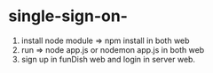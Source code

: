 # single-sign-on-

1. install node module => npm install in both web
2. run => node app.js or nodemon app.js in both web 
3. sign up in funDish web and login in server web.
